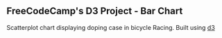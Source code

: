 ## FreeCodeCamp's D3 Project - Bar Chart

Scatterplot chart displaying doping case in bicycle Racing.
Built using [d3](https://d3js.org/)
